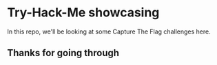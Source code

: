 # Try-Hack-Me showcasing

In this repo, we'll be looking at some Capture The Flag challenges here. 

## Thanks for going through
